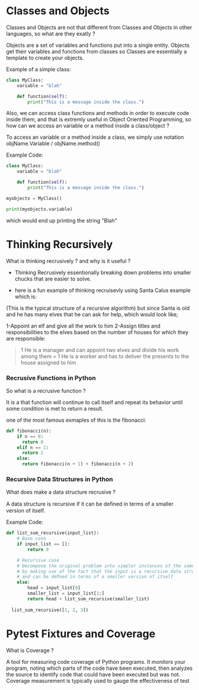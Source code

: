 # Classes and Objects

Classes and Objects are not that different from Classes and Objects in other languages, so what are they exatly ?

Objects are a set of variables and functions put into a single entity. Objects get their variables and functions from classes so  Classes are essentially a template to create your objects.

Example of a simple class:
```Python
class MyClass:
    variable = "blah"

    def function(self):
        print("This is a message inside the class.")
```
Also, we can access class functions and methods in order to execute code inside them, and that is extremly useful in Object Oriented Programming, so how can we access an variable or a method inside a class/object ?

To access an variable or a method inside a class, we simply use notation objName.Variable / objName.method()

Example Code:
```Python
class MyClass:
    variable = "blah"

    def function(self):
        print("This is a message inside the class.")

myobjectx = MyClass()

print(myobjectx.variable)
```
which would end up printing the string "Blah"

# Thinking Recursively

What is thinking recrusively ? and why is it useful ?

- Thinking Recrusively essentionally breaking down problems into smaller chucks that are easier to solve.

- here is a fun example of thinking recruisevly using Santa Calus example which is:

(This is the typical structure of a recursive algorithm)
but since Santa is old and he has many elves that he can ask for help, which would look like;

1-Appoint an elf and give all the work to him
2-Assign titles and responsibilities to the elves based on the number of houses for which they are responsible:
> 1 He is a manager and can appoint two elves and divide his work among them 
= 1 He is a worker and has to deliver the presents to the house assigned to him


### Recrusive Functions in Python

So what is a recrusive function ?

It is a that function will continue to call itself and repeat its behavior until some condition is met to return a result.

one of the most famous exmaples of this is the fibonacci:
```Python
def fibonacci(n):
    if n == 0:
      return 0
    elif n == 1:
      return 1
    else:
      return fibonacci(n + 1) + fibonacci(n + 2)
```


### Recursive Data Structures in Python

What does make a data structure recrusive ?

A data structure is recursive if it can be deﬁned in terms of a smaller version of itself.

Example Code:
```Python
def list_sum_recursive(input_list):
    # Base case
    if input_list == []:
        return 0

    # Recursive case
    # Decompose the original problem into simpler instances of the same problem
    # by making use of the fact that the input is a recursive data structure
    # and can be deﬁned in terms of a smaller version of itself
    else:
        head = input_list[0]
        smaller_list = input_list[1:]
        return head + list_sum_recursive(smaller_list)
 
  list_sum_recursive([1, 2, 3])

```


# Pytest Fixtures and Coverage

What is Coverage ?

A tool for measuring code coverage of Python programs. It monitors your program, noting which parts of the code have been executed, then analyzes the source to identify code that could have been executed but was not. Coverage measurement is typically used to gauge the effectiveness of test
